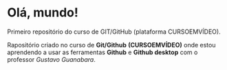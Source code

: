 # Olá, mundo!
 Primeiro repositório do curso de GIT/GitHub (plataforma CURSOEMVÍDEO).

 Rapositório criado no curso de **Git/Github** **(CURSOEMVÍDEO)** onde estou aprendendo a usar as ferramentas **Github** e **Github desktop** com o professor *Gustavo Guanabara*.
